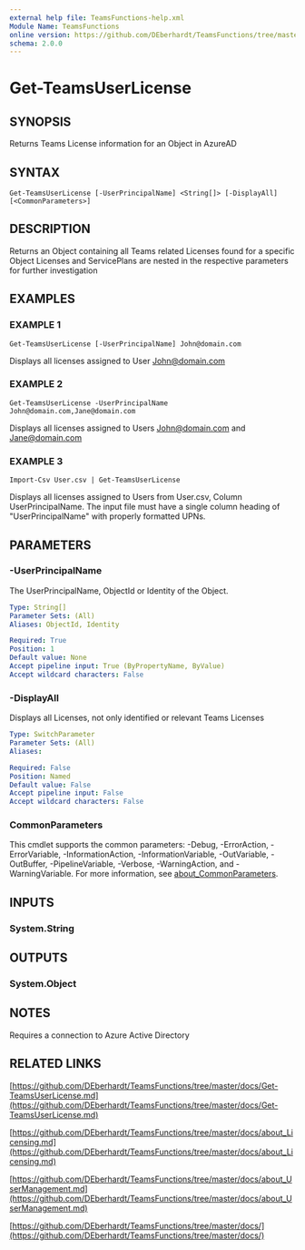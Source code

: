 ```yaml
---
external help file: TeamsFunctions-help.xml
Module Name: TeamsFunctions
online version: https://github.com/DEberhardt/TeamsFunctions/tree/master/docs/Get-TeamsUserLicense.md
schema: 2.0.0
---
```


# Get-TeamsUserLicense

## SYNOPSIS
Returns Teams License information for an Object in AzureAD

## SYNTAX

```
Get-TeamsUserLicense [-UserPrincipalName] <String[]> [-DisplayAll] [<CommonParameters>]
```

## DESCRIPTION
Returns an Object containing all Teams related Licenses found for a specific Object
Licenses and ServicePlans are nested in the respective parameters for further investigation

## EXAMPLES

### EXAMPLE 1
```
Get-TeamsUserLicense [-UserPrincipalName] John@domain.com
```

Displays all licenses assigned to User John@domain.com

### EXAMPLE 2
```
Get-TeamsUserLicense -UserPrincipalName John@domain.com,Jane@domain.com
```

Displays all licenses assigned to Users John@domain.com and Jane@domain.com

### EXAMPLE 3
```
Import-Csv User.csv | Get-TeamsUserLicense
```

Displays all licenses assigned to Users from User.csv, Column UserPrincipalName.
The input file must have a single column heading of "UserPrincipalName" with properly formatted UPNs.

## PARAMETERS

### -UserPrincipalName
The UserPrincipalName, ObjectId or Identity of the Object.

```yaml
Type: String[]
Parameter Sets: (All)
Aliases: ObjectId, Identity

Required: True
Position: 1
Default value: None
Accept pipeline input: True (ByPropertyName, ByValue)
Accept wildcard characters: False
```

### -DisplayAll
Displays all Licenses, not only identified or relevant Teams Licenses

```yaml
Type: SwitchParameter
Parameter Sets: (All)
Aliases:

Required: False
Position: Named
Default value: False
Accept pipeline input: False
Accept wildcard characters: False
```

### CommonParameters
This cmdlet supports the common parameters: -Debug, -ErrorAction, -ErrorVariable, -InformationAction, -InformationVariable, -OutVariable, -OutBuffer, -PipelineVariable, -Verbose, -WarningAction, and -WarningVariable. For more information, see [about_CommonParameters](http://go.microsoft.com/fwlink/?LinkID=113216).

## INPUTS

### System.String
## OUTPUTS

### System.Object
## NOTES
Requires a connection to Azure Active Directory

## RELATED LINKS

[https://github.com/DEberhardt/TeamsFunctions/tree/master/docs/Get-TeamsUserLicense.md](https://github.com/DEberhardt/TeamsFunctions/tree/master/docs/Get-TeamsUserLicense.md)

[https://github.com/DEberhardt/TeamsFunctions/tree/master/docs/about_Licensing.md](https://github.com/DEberhardt/TeamsFunctions/tree/master/docs/about_Licensing.md)

[https://github.com/DEberhardt/TeamsFunctions/tree/master/docs/about_UserManagement.md](https://github.com/DEberhardt/TeamsFunctions/tree/master/docs/about_UserManagement.md)

[https://github.com/DEberhardt/TeamsFunctions/tree/master/docs/](https://github.com/DEberhardt/TeamsFunctions/tree/master/docs/)

